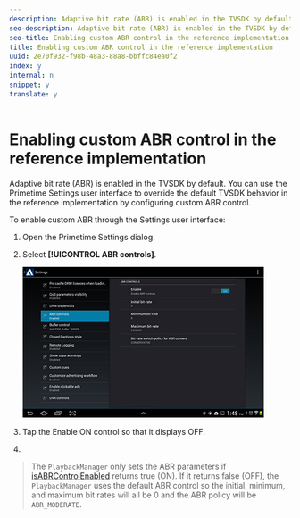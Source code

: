 ```yaml
---
description: Adaptive bit rate (ABR) is enabled in the TVSDK by default. You can use the Primetime Settings user interface to override the default TVSDK behavior in the reference implementation by configuring custom ABR control.
seo-description: Adaptive bit rate (ABR) is enabled in the TVSDK by default. You can use the Primetime Settings user interface to override the default TVSDK behavior in the reference implementation by configuring custom ABR control.
seo-title: Enabling custom ABR control in the reference implementation
title: Enabling custom ABR control in the reference implementation
uuid: 2e70f932-f98b-48a3-88a8-bbffc84ea0f2
index: y
internal: n
snippet: y
translate: y
---
```


# Enabling custom ABR control in the reference implementation

Adaptive bit rate (ABR) is enabled in the TVSDK by default. You can use the Primetime Settings user interface to override the default TVSDK behavior in the reference implementation by configuring custom ABR control.



To enable custom ABR through the Settings user interface: 

1. Open the Primetime Settings dialog.
1. Select **[!UICONTROL ABR controls]**.


   <a id="fig_B638E8E7B60F468C92D1843A943F20CE"></a>

   ![](assets/abr-configuration.jpg)
1. Tap the Enable ON control so that it displays OFF.
1.

>
>
>The `PlaybackManager` only sets the ABR parameters if [isABRControlEnabled](http://help.adobe.com/en_US/primetime/reference_implementation/android/javadoc/com/adobe/primetime/reference/config/IPlaybackConfig.html) returns true (ON). If it returns false (OFF), the `PlaybackManager` uses the default ABR control so the initial, minimum, and maximum bit rates will all be 0 and the ABR policy will be `ABR_MODERATE`. 
